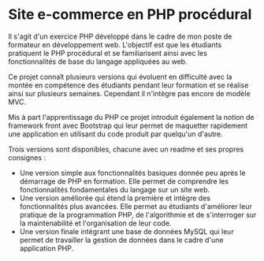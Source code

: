 # Site e-commerce en PHP procédural

Il s'agit d'un exercice PHP développé dans le cadre de mon poste de formateur en développement web. L'objectif est que les étudiants pratiquent le PHP procédural et se familiarisent ainsi avec les fonctionnalités de base du langage appliquées au web.

Ce projet connaît plusieurs versions qui évoluent en difficulté avec la montée en compétence des étudiants pendant leur formation et se réalise ainsi sur plusieurs semaines. Cependant il n'intègre pas encore de modèle MVC.

Mis à part l'apprentissage du PHP ce projet introduit également la notion de framework front avec Bootstrap qui leur permet de maquetter rapidement une application en utilisant du code produit par quelqu'un d'autre.

Trois versions sont disponibles, chacune avec un readme et ses propres consignes :
- Une version simple aux fonctionnalités basiques donnée peu après le démarrage de PHP en formation. Elle permet de comprendre les fonctionnalités fondamentales du langage sur un site web.
- Une version améliorée qui étend la première et intègre des fonctionnalités plus avancées. Elle permet au étudiants d'améliorer leur pratique de la programmation PHP, de l'algorithmie et de s'interroger sur la maintenabilité et l'organisation de leur code.
- Une version finale intégrant une base de données MySQL qui leur permet de travailler la gestion de données dans le cadre d'une application PHP.
